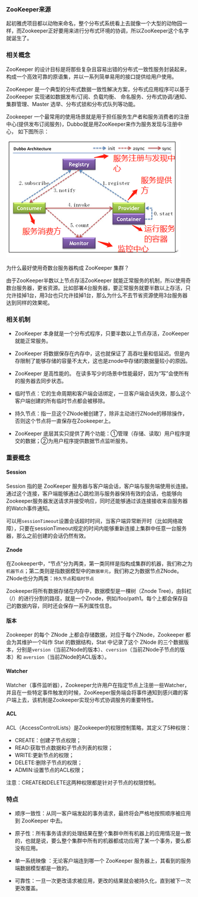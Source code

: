 ### ZooKeeper来源
起初雅虎项目都以动物来命名，整个分布式系统看上去就像一个大型的动物园一样，而Zookeeper正好要用来进行分布式环境的协调，所以ZooKeeper这个名字就诞生了。

### 相关概念
ZooKeeper 的设计目标是将那些复杂且容易出错的分布式一致性服务封装起来，构成一个高效可靠的原语集，并以一系列简单易用的接口提供给用户使用。  

ZooKeeper 是一个典型的分布式数据一致性解决方案，分布式应用程序可以基于 ZooKeeper 实现诸如数据发布/订阅、负载均衡、
命名服务、分布式协调/通知、集群管理、Master 选举、分布式锁和分布式队列等功能。  

Zookeeper 一个最常用的使用场景就是用于担任服务生产者和服务消费者的注册中心(提供发布订阅服务)，Dubbo就是用ZooKeeper来作为服务发现与注册中心，
如下图所示：  

![image](https://github.com/islongfei/Blog/blob/master/images/ZooKeeper%E5%8E%9F%E7%90%86.jpg)

为什么最好使用奇数台服务器构成 ZooKeeper 集群？  

由于ZooKeeper半数以上节点存活ZooKeeper 就能正常服务的机制，所以使用奇数台服务器，更省资源。比如部署4台服务器，要正常服务就要半数以上存活，只允许挂掉1台，用3台也只允许挂掉1台，那么为什么不去节省资源使用3台服务器达到同样的效果呢。  


### 相关机制
* ZooKeeper 本身就是一个分布式程序，只要半数以上节点存活，ZooKeeper 就能正常服务。  

* ZooKeeper 将数据保存在内存中，这也就保证了 高吞吐量和低延迟。但是内存限制了能够存储的容量不太大，这也是znode中存储的数据量较小的原因。  

* ZooKeeper 是高性能的。 在读多写少的场景中性能最好，因为“写”会使所有的服务器去同步状态。  

* 临时节点：它的生命周期和客户端会话绑定，一旦客户端会话失效，那么这个客户端创建的所有临时节点都会被移除。  

* 持久节点：指一旦这个ZNode被创建了，除非主动进行ZNode的移除操作，否则这个节点将一直保存在Zookeeper上。  

* ZooKeeper 底层其实只提供了两个功能：①管理（存储、读取）用户程序提交的数据；②为用户程序提供数据节点监听服务。  

### 重要概念
#### Session
Session 指的是 ZooKeeper 服务器与客户端会话，客户端与服务端使用长连接。
通过这个连接，客户端能够通过心跳检测与服务器保持有效的会话，也能够向Zookeeper服务器发送请求并接受响应，同时还能够通过该连接接收来自服务器的Watch事件通知。  

可以用`sessionTimeout`设置会话超时时间，当客户端异常断开时（比如网络故障），只要在sessionTimeout规定的时间内能够重新连接上集群中任意一台服务器，那么之前创建的会话仍然有效。  

#### Znode
在Zookeeper中，“节点"分为两类，第一类同样是指构成集群的机器，我们称之为`机器节点`；第二类则是指数据模型中的`数据单元`，我们称之为数据节点ZNode。ZNode也分为两类：`持久节点`和`临时节点` 

Zookeeper将所有数据存储在内存中，数据模型是一棵树（Znode Tree)，由斜杠（/）的进行分割的路径，就是一个Znode，例如/foo/path1。每个上都会保存自己的数据内容，同时还会保存一系列属性信息。  

#### 版本
Zookeeper 的每个 ZNode 上都会存储数据，对应于每个ZNode，Zookeeper 都会为其维护一个叫作 Stat 的数据结构，Stat 中记录了这个 ZNode 的三个数据版本，分别是`version`（当前ZNode的版本）、`cversion`（当前ZNode子节点的版本）和 `aversion`（当前ZNode的ACL版本）。  

#### Watcher
Watcher（事件监听器），Zookeeper允许用户在指定节点上注册一些Watcher，并且在一些特定事件触发的时候，ZooKeeper服务端会将事件通知到感兴趣的客户端上去，该机制是Zookeeper实现分布式协调服务的重要特性。  

#### ACL
ACL（AccessControlLists）是Zookeeper的权限控制策略，其定义了5种权限： 

* CREATE：创建子节点权限； 
* READ:获取节点数据和子节点列表的权限；
* WRITE:更新节点的权限；
* DELETE:删除子节点的权限；
* ADMIN:设置节点的ACL权限； 

注意：CREATE和DELETE这两种权限都是针对子节点的权限控制。 

### 特点

* 顺序一致性：从同一客户端发起的事务请求，最终将会严格地按照顺序被应用到 ZooKeeper 中去。  

* 原子性：所有事务请求的处理结果在整个集群中所有机器上的应用情况是一致的，也就是说，要么整个集群中所有的机器都成功应用了某一个事务，要么都没有应用。 

* 单一系统映像 ：无论客户端连到哪一个 ZooKeeper 服务器上，其看到的服务端数据模型都是一致的。  

* 可靠性：一旦一次更改请求被应用，更改的结果就会被持久化，直到被下一次更改覆盖。





